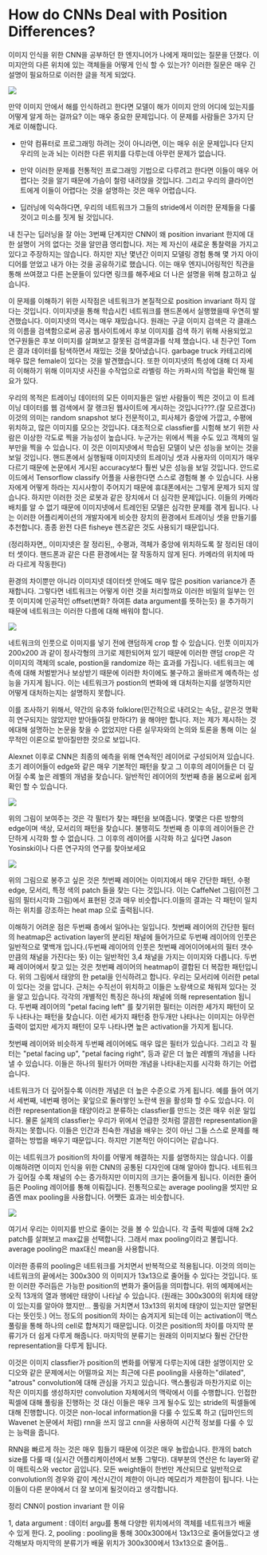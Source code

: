 # How do CNNs Deal with Position Differences?

이미지 인식을 위한 CNN을 공부하던 한 엔지니어가 나에게 재미있는 질문을 던졌다. 이미지안의 다른 위치에 있는 객체들을 어떻게 인식 할 수 있는가? 이러한 질문은 매우 긴 설명이 필요하므로 이러한 글을 적게 되었다.

<img src="https://petewarden.files.wordpress.com/2017/10/cnn-position-0.png?w=768" />

만약 이미지 안에서 해를 인식하려고 한다면 모델이 해가 이미지 안의 어디에 있는지를 어떻게 알게 하는 걸까요? 이는 매우 중요한 문제입니다. 이 문제를 사람들은 3가지 단계로 이해합니다.

- 만약 컴퓨터로 프로그래밍 하려는 것이 아니라면, 이는 매우 쉬운 문제입니다 단지 우리의 눈과 뇌는 이러한 다른 위치를 다루는데 아무런 문제가 없습니다.

- 만약 이러한 문제를 전통적인 프로그래밍 기법으로 다루려고 한다면 이들이 매우 어렵다는 것을 알기 때문에 가슴이 철렁 내려앉을 것입니다. 그리고 우리의 클라이언트에게 이들이 어렵다는 것을 설명하는 것은 매우 어렵습니다.

- 딥러닝에 익숙하다면, 우리의 네트워크가 그들의 stride에서 이러한 문제들을 다룰 것이고 미소를 짓게 될 것입니다.


내 친구는 딥러닝을 잘 아는 3번째 단계지만 CNN이 왜 position invariant 한지에 대한 설명이 거의 없다는 것을 알만큼 영리합니다. 저는 제 자신이 새로운 통찰력을 가지고 있다고 주장하지는 않습니다. 하지만 지난 몇년간 이미지 모델링 경험 통해 몇 가지 아이디어를 얻었고 내가 아는 것을 공유하기로 했습니다. 이는 매우 엔지니어링적인 직관을 통해 쓰여졌고 다른 논문들이 있다면 링크를 해주세요 더 나은 설명을 위해 참고하고 싶습니다.
 
 이 문제를 이해하기 위한 시작점은 네트워크가 본질적으로 position invariant 하지 않다는 것입니다. 이미지넷을 통해 학습시킨 네트워크를 핸드폰에서 실행했을때 우연히 발견했습니다. 이미지넷의 역사는 매우 재밌습니다. 원래는 구글 이미지 검색은 각 클래스의 이름을 검색함으로써 공공 웹사이트에서 후보 이미지를 검색 하기 위해 사용되었고 연구원들은 후보 이미지를 살펴보고 잘못된 검색결과를 삭제 했습니다. 내 친구인 Tom은 결과 데이터를 탐색하면서 재밌는 것을 찾아냈습니다. garbage truck 카테고리에 매우 많은 female이 있다는 것을 발견했습니다. 또한 이미지넷의 특성에 대해 더 자세히 이해하기 위해 이미지넷 사진을 수작업으로 라벨링 하는 카파시의 작업을 확인해 필요가 있다.
 
 우리의 목적은 트레이닝 데이터의 모든 이미지들은 일반 사람들이 찍은 것이고 이 트레이닝 데이터를 웹 검색에서 잘 랭크된 웹사이트에 게시하는 것입니다???.(잘 모르겠다) 이것의 의미는 random snapshot 보다 전문적이고, 피사체가 중앙에 가깝고, 수평에 위치하고, 많은 이미지를 모으는 것입니다. 대조적으로 classfier를 시험해 보기 위한 사람은 이상한 각도로 찍을 가능성이 높습니다. 누군가는 위에서 찍을 수도 있고 객체의 일부만을 찍을 수 있습니다. 이 것은 이미지넷에서 학습된 모델이 낮은 성능을 보이는 것을 보일 것입니다. 핸드폰에서 실행될때 이미지넷의 트레이닝 셋과 사용자의 이미지가 매우 다르기 때문에 논문에서 게시된 accuracy보다 훨씬 낮은 성능을 보일 것입니다. 안드로이드에서 Tensorflow classify 어플을 사용한다면 스스로 경험해 볼 수 있습니다. 사용자에게 어떻게 하라는 지시사항이 주어지기 때문에 휴대폰에서는 그렇게 문제가 되지 않습니다. 하지만 이러한 것은 로봇과 같은 장치에서 더 심각한 문제입니다. 이들의 카메라 배치를 알 수 없기 때문에 이미지넷에서 트레인된 모델은 심각한 문제를 겪게 됩니다. 나는 이러한 어플리케이션의 개발자에게 비슷한 장치의 환경에서 트레이닝 셋을 만들기를 추천합니다. 종종 완전 다른 fisheye 렌즈같은 것도 사용되기 때문입니다.
 
 (정리하자면,, 이미지넷은 잘 정리된,, 수평과, 객체가 중앙에 위치하도록 잘 정리된 데이터 셋이다. 핸드폰과 같은 다른 환경에서는 잘 작동하지 않게 된다. 카메라의 위치에 따라 다르게 작동한다)
 
 환경의 차이뿐만 아니라 이미지넷 데이터셋 안에도 매우 많은 position variance가 존재합니다. 그렇다면 네트워크는 어떻게 이런 것을 처리할까요 이러한 비밀의 일부는 인풋 이미지에 인공적인 offset(변화? 하여튼 data argument를 뜻하는듯) 을 추가하기 때문에 네트워크는 이러한 다름에 대해 배워야 합니다.
 
 <img src="https://petewarden.files.wordpress.com/2017/10/cnn-position-1.png?w=768" />
 
 네트워크의 인풋으로 이미지를 넣기 전에 랜덤하게 crop 할 수 있습니다. 인풋 이미지가 200x200 과 같이 정사각형의 크기로 제한되어져 있기 때문에 이러한 랜덤 crop은 각 이미지의 객체의 scale, postion을 randomize 하는 효과를 가집니다. 네트워크는 예측에 대해 처벌받거나 보상받기 때문에 이러한 차이에도 불구하고 올바르게 예측하는 성능을 가지게 됩니다. 이는 네트워크가 postion의 변화에 왜 대처하는지를 설명하지만 어떻게 대처하는지는 설명하지 못합니다.
 
 이를 조사하기 위해서, 약간의 유추와 folklore(민간적으로 내려오는 속담,, 같은것 명확히 연구되지는 않았지만 받아들여질 만하다?) 을 해야만 합니다. 저는 제가 제시하는 것에대해 설명하는 논문을 찾을 수 없었지만 다른 실무자와의 논의와 토론을 통해 이는 실무적인 이론으로 받아질만한 것으로 보입니다.
  
Alexnet 이후로 CNN은 최종의 예측을 위해 연속적인 레이어로 구성되어져 있습니다. 초기 레이어들이 edge와 같은 매우 기본적인 패턴을 찾고 그 이후의 레이어들은 더 깊어질 수록 높은 레벨의 개념을 찾습니다. 일반적인 레이어의 첫번째 층을 봄으로써 쉽게 확인 할 수 있습니다.
 
  
 <img src="https://devblogs.nvidia.com/parallelforall/deep-learning-computer-vision-caffe-cudnn/" />
 
 위의 그림이 보여주는 것은 각 필터가 찾는 패턴을 보여줍니다. 몇몇은 다른 방향의 edge이며 색상, 모서리의 패턴을 찾습니다. 불행히도 첫번째 층 이후의 레이어들은 간단하게 시각화 할 수 없습니다. 그 이후의 레이어를 시각화 하고 싶다면 Jason Yosinski이나 다른 연구자의 연구를 찾아보세요
 
 
  <img src="https://petewarden.files.wordpress.com/2017/10/cnn-position-2.png" />
  
위의 그림으로 봉주고 싶은 것은 첫번째 레이어는 이미지에서 매우 간단한 패턴, 수평 edge, 모서리, 특정 색의 patch 들을 찾는 다는 것입니다. 이는 CaffeNet 그림(이전 그림의 필터시각화 그림)에서 표현된 것과 매우 비슷합니다.이들의 결과는 각 패턴이 일치하는 위치를 강조하는 heat map 으로 출력됩니다.

 이해하기 어려운 점은 두번째 층에서 일어나는 일입니다. 첫번째 레이어의 간단한 필터의 heatmap은 activation layer의 분리된 채널에 들어가므로 두번째 레이어의 인풋은 일반적으로 몇백개 입니다.(두번째 레이어의 인풋은 첫번째 레어이어에서의 필터 갯수만큼의 채널을 가진다는 뜻) 이는 일반적인 3,4 채널을 가지는 이미지와 다릅니다. 두번째 레이어에서 찾고 있는 것은 첫번째 레이어의 heatmap이 결합된 더 복잡한 패턴입니다. 위의 그림에서 태양의 한 petal을 인식하려고 합니다. 우리는 모서리에 이러한 petal이 있다는 것을 압니다. 근처는 수직선이 위치하고 이들은 노랑색으로 채워져 있다는 것을 알고 있습니다. 각각의 개별적인 특징은 하나의 채널에 의해 representation 됩니다. 두번째 레이어의 "petal facing left" 를 찾기위한 필터는 이러한 세가지 패턴이 모두 나타나는 패턴을 찾습니다. 이런 세가지 패턴중 한두개만 나타나는 이미지는 아무런 출력이 없지만 세가지 패턴이 모두 나타나면 높은 activation을 가지게 됩니다.
 
 첫번째 레이어와 비슷하게 두번째 레이어에도 매우 많은 필터가 있습니다. 그리고 각 필터는 "petal facing up", "petal facing right", 등과 같은 더 높은 레벨의 개념을 나타낼 수 있습니다. 이들은 하나의 필터가 어떠한 개념을 나타내는지를 시각화 하기는 어렵습니다.
 
 네트워크가 더 깊어질수록 이러한 개념은 더 높은 수준으로 가게 됩니다. 예를 들어 여기서 세번째, 네번째 렝어는 꽃잎으로 둘러쌓인 노란색 원을 활성화 할 수도 있습니다. 이러한 representation을 태양이라고 분류하는 classfier를 만드는 것은 매우 쉬운 일입니다. 물론 실제의 classfier는 우리가 위에서 언급한 것처럼 깔끔한 representation을 하지는 못합니다. 이들은 인간과 친숙한 개념을 배우는 것이 아닌 그들 스스로 문제를 해결하는 방법을 배우기 때문입니다. 하지만 기본적인 아이디어는 같습니다.
 
 이는 네트워크가 position의 차이를 어떻게 해결하는 지를 설명하지는 않습니다. 이를 이해하려면 이미지 인식을 위한 CNN의 공통된 디자인에 대해 알아야 합니다. 네트워크가 깊어질 수록 채널의 수는 증가하지만 이미지의 크기는 줄어들게 됩니다. 이러한 줄어듬은 Pooling 레이어를 통해 이뤄집니다. 전통적으로는 average pooling을 썻지만 요즘엔 max pooling을 사용합니다. 어쨋든 효과는 비슷합니다.
 
  
  <img src="https://petewarden.files.wordpress.com/2017/10/max-pooling.png" />
  
  여기서 우리는 이미지를 반으로 줄이는 것을 볼 수 있습니다. 각 출력 픽셀에 대해 2x2 patch를 살펴보고 max값을 선택합니다. 그래서 max pooling이라고 불립니다. average pooling은 max대신 mean을 사용합니다.
  
  이러한 종류의 pooling은 네트워크를 거치면서 반복적으로 적용됩니다. 이것의 의미는 네트워크의 끝에서는 300x300 의 이미지가 13x13으로 줄어들 수 있다는 것입니다. 또한 이러한 주러듬은 가능한 position의 변화가 줄어듬을 의미합니다. 위의 예제에서는 오직 13개의 열과 행에만 태양이 나타날 수 있습니다. (원래는 300x300의 위치에 태양이 있는지를 알아야 했지만... 풀링을 거치면서 13x13의 위치에 태양이 있는지만 알면된다는 뜻인듯.) 어느 정도의 position의 차이는 숨겨지게 되는데 이는 activation이 맥스풀링을 통해 하나의 cell로 합쳐지기 때문입니다. 이것은 position의 차이를 마지막 분류기가 더 쉽게 다루게 해줍니다. 마지막의 분류기는 원래의 이미지보다 훨씬 간단한 representation을 다루게 됩니다.
   
 이것은 이미지 classfier가 position의 변화를 어떻게 다루는지에 대한 설명이지만 오디오와 같은 문제에서는 어떨까요 저는 최근에 다른 pooling을 사용하는"dilated", "atrous" convolution에 대해 관심을 가지고 있습니다. 맥스풀링과 마찬가지로 이는 작은 이미지를 생성하지만 convolution 자체에서의 맥락에서 이를 수행합니다. 인접한 픽셀에 대해 풀링을 진행하는 것 대신 이들은 매우 크게 될수도 있는 stride의 픽셀들에 대해 진행합니다. 이것은 non-local information을 다룰 수 있도록 하고 (딥마인드의 Wavenet 논문에서 처럼) rnn을 쓰지 않고 cnn을 사용하여 시간적 정보를 다룰 수 있는 능력을 줍니다.
 
 RNN을 빠르게 하는 것은 매우 힘들기 때문에 이것은 매우 놀랍습니다. 한개의 batch size를 다룰 때 (실시간 어플리케이션에서 보통 그렇다). 대부분의 연산은 fc layer와 같이 매트릭스와 vector 곱입니다. 모든 weight들이 한번만 계산되므로 일반적으로 convolution의 경우와 같이 계산시간이 제한이 아니라 메모리가 제한점이 됩니다. 나는 이들이 다른 분야에서 더 잘 보이게 될것이라고 생각합니다.
 
 정리 CNN이 postion invariant 한 이유
 
 1, data argument : 데이터 argu를 통해 다양한 위치에서의 객체를 네트워크가 배울 수 있게 한다.
 2, pooling : pooling을 통해 300x300에서 13x13으로 줄어들었다고 생각해보자 마지막의 분류기가 배울 위치가 300x300에서 13x13으로 줄어듬.. 
 
 